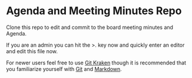 # Agenda and Meeting Minutes Repo

Clone this repo to edit and commit to the board meeting minutes and Agenda.

If you are an admin you can hit the >. key now and quickly enter an editor and edit this file now. 

For newer users feel free to use [Git Kraken](https://www.gitkraken.com/) though it is recommended that you familiarize yourself with [Git](https://git-scm.com/) and [Markdown](https://www.markdowntutorial.com/).
